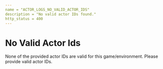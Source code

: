 ```yaml
---
name = "ACTOR_LOGS_NO_VALID_ACTOR_IDS"
description = "No valid actor IDs found."
http_status = 400
---
```


# No Valid Actor Ids

None of the provided actor IDs are valid for this game/environment. Please provide valid actor IDs.
